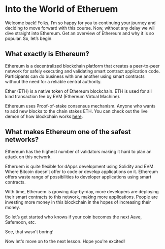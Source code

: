 # Into the World of Etheruem

Welcome back! Folks, I’m so happy for you to continuing your journey and deciding to move forward with this course. Now, without any delay we will dive straight into Ethereum. Get an overview of Ethereum and why it is so popular. So, let’s begin.

## What exactly is Ethereum?

Ethereum is a decentralized blockchain platform that creates a peer-to-peer network for safely executing and validating smart contract application code. Participants can do business with one another using smart contracts without the need for a reliable central authority.

Ether (ETH) is a native token of Ethereum blockchain. ETH is used for all kind transaction fee by EVM (Ethereum Virtual Machine).

Ethereum uses Proof-of-stake consensus mechanism. Anyone who wants to add new blocks to the chain stakes ETH. You can check out the live demon of how blockchain works [here](https://andersbrownworth.com/blockchain/blockchain).

## What makes Ethereum one of the safest networks?

Ethereum has the highest number of validators making it hard to plan an attack on this network.

Etheruem is quite flexible for dApps development using Solidity and EVM. Where Bitcoin doesn’t offer to code or develop applications on it. Ethereum offers waste range of possibilities to developer applications using smart contracts.

With time, Etheruem is growing day-by-day, more developers are deploying their smart contracts to this network, making more applications. People are investing more money in this blockchain in the hopes of increasing their money.

So let’s get started who knows if your coin becomes the next Aave, Safemoon, etc.

See, that wasn't boring!

Now let's move on to the next lesson. Hope you're excited!
